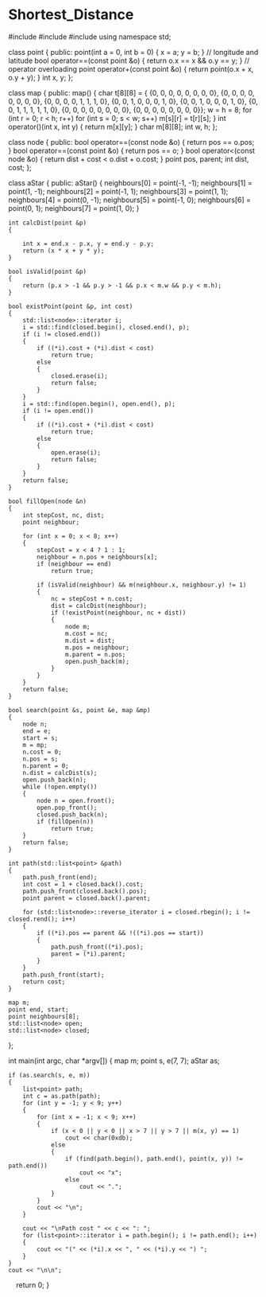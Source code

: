 # Shortest_Distance

#include <list>
#include <algorithm>
#include <iostream>
using namespace std;

class point
{
public:
    point(int a = 0, int b = 0)
    {
        x = a;
        y = b;
    }
    // longitude and latitude
    bool operator==(const point &o) { return o.x == x && o.y == y; } // operator overloading
    point operator+(const point &o) { return point(o.x + x, o.y + y); }
    int x, y;
};

class map
{
public:
    map()
    {
        char t[8][8] = {
            {0, 0, 0, 0, 0, 0, 0, 0}, {0, 0, 0, 0, 0, 0, 0, 0}, {0, 0, 0, 0, 1, 1, 1, 0}, {0, 0, 1, 0, 0, 0, 1, 0}, {0, 0, 1, 0, 0, 0, 1, 0}, {0, 0, 1, 1, 1, 1, 1, 0}, {0, 0, 0, 0, 0, 0, 0, 0}, {0, 0, 0, 0, 0, 0, 0, 0}};
        w = h = 8;
        for (int r = 0; r < h; r++)
            for (int s = 0; s < w; s++)
                m[s][r] = t[r][s];
    }
    int operator()(int x, int y) { return m[x][y]; }
    char m[8][8];
    int w, h;
};

class node
{
public:
    bool operator==(const node &o) { return pos == o.pos; }
    bool operator==(const point &o) { return pos == o; }
    bool operator<(const node &o) { return dist + cost < o.dist + o.cost; }
    point pos, parent;
    int dist, cost;
};

class aStar
{
public:
    aStar()
    {
        neighbours[0] = point(-1, -1);
        neighbours[1] = point(1, -1);
        neighbours[2] = point(-1, 1);
        neighbours[3] = point(1, 1);
        neighbours[4] = point(0, -1);
        neighbours[5] = point(-1, 0);
        neighbours[6] = point(0, 1);
        neighbours[7] = point(1, 0);
    }

    int calcDist(point &p)
    {

        int x = end.x - p.x, y = end.y - p.y;
        return (x * x + y * y);
    }

    bool isValid(point &p)
    {
        return (p.x > -1 && p.y > -1 && p.x < m.w && p.y < m.h);
    }

    bool existPoint(point &p, int cost)
    {
        std::list<node>::iterator i;
        i = std::find(closed.begin(), closed.end(), p);
        if (i != closed.end())
        {
            if ((*i).cost + (*i).dist < cost)
                return true;
            else
            {
                closed.erase(i);
                return false;
            }
        }
        i = std::find(open.begin(), open.end(), p);
        if (i != open.end())
        {
            if ((*i).cost + (*i).dist < cost)
                return true;
            else
            {
                open.erase(i);
                return false;
            }
        }
        return false;
    }

    bool fillOpen(node &n)
    {
        int stepCost, nc, dist;
        point neighbour;

        for (int x = 0; x < 8; x++)
        {
            stepCost = x < 4 ? 1 : 1;
            neighbour = n.pos + neighbours[x];
            if (neighbour == end)
                return true;

            if (isValid(neighbour) && m(neighbour.x, neighbour.y) != 1)
            {
                nc = stepCost + n.cost;
                dist = calcDist(neighbour);
                if (!existPoint(neighbour, nc + dist))
                {
                    node m;
                    m.cost = nc;
                    m.dist = dist;
                    m.pos = neighbour;
                    m.parent = n.pos;
                    open.push_back(m);
                }
            }
        }
        return false;
    }

    bool search(point &s, point &e, map &mp)
    {
        node n;
        end = e;
        start = s;
        m = mp;
        n.cost = 0;
        n.pos = s;
        n.parent = 0;
        n.dist = calcDist(s);
        open.push_back(n);
        while (!open.empty())
        {
            node n = open.front();
            open.pop_front();
            closed.push_back(n);
            if (fillOpen(n))
                return true;
        }
        return false;
    }

    int path(std::list<point> &path)
    {
        path.push_front(end);
        int cost = 1 + closed.back().cost;
        path.push_front(closed.back().pos);
        point parent = closed.back().parent;

        for (std::list<node>::reverse_iterator i = closed.rbegin(); i != closed.rend(); i++)
        {
            if ((*i).pos == parent && !((*i).pos == start))
            {
                path.push_front((*i).pos);
                parent = (*i).parent;
            }
        }
        path.push_front(start);
        return cost;
    }

    map m;
    point end, start;
    point neighbours[8];
    std::list<node> open;
    std::list<node> closed;
};

int main(int argc, char *argv[])
{
    map m;
    point s, e(7, 7);
    aStar as;

    if (as.search(s, e, m))
    {
        list<point> path;
        int c = as.path(path);
        for (int y = -1; y < 9; y++)
        {
            for (int x = -1; x < 9; x++)
            {
                if (x < 0 || y < 0 || x > 7 || y > 7 || m(x, y) == 1)
                    cout << char(0xdb);
                else
                {
                    if (find(path.begin(), path.end(), point(x, y)) != path.end())
                        cout << "x";
                    else
                        cout << ".";
                }
            }
            cout << "\n";
        }

        cout << "\nPath cost " << c << ": ";
        for (list<point>::iterator i = path.begin(); i != path.end(); i++)
        {
            cout << "(" << (*i).x << ", " << (*i).y << ") ";
        }
    }
    cout << "\n\n";
    return 0;
}
